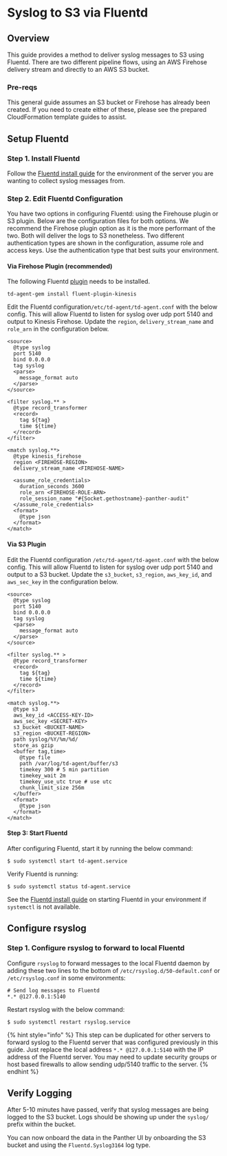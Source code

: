 # Syslog to S3 via Fluentd

## Overview

This guide provides a method to deliver syslog messages to S3 using Fluentd. There are two different pipeline flows, using an AWS Firehose delivery stream and directly to an AWS S3 bucket.

### Pre-reqs

This general guide assumes an S3 bucket or Firehose has already been created. If you need to create either of these, please see the prepared CloudFormation template guides to assist.

## Setup Fluentd

### Step 1. Install Fluentd

Follow the [Fluentd install guide](https://docs.fluentd.org/installation) for the environment of the server you are wanting to collect syslog messages from.

### Step 2. Edit Fluentd Configuration

You have two options in configuring Fluentd: using the Firehouse plugin or S3 plugin. Below are the configuration files for both options. We recommend the Firehose plugin option as it is the more performant of the two. Both will deliver the logs to S3 nonetheless. Two different authentication types are shown in the configuration, assume role and access keys. Use the authentication type that best suits your environment.

#### **Via Firehose Plugin \(recommended\)**

The following Fluentd [plugin](https://github.com/awslabs/aws-fluent-plugin-kinesis#installation) needs to be installed.

```text
td-agent-gem install fluent-plugin-kinesis
```

Edit the Fluentd configuration`/etc/td-agent/td-agent.conf` with the below config. This will allow Fluentd to listen for syslog over udp port 5140 and output to Kinesis Firehose. Update the `region`, `delivery_stream_name` and `role_arn` in the configuration below.

```text
<source>
  @type syslog
  port 5140
  bind 0.0.0.0
  tag syslog
  <parse>
    message_format auto
  </parse>
</source>

<filter syslog.** >
  @type record_transformer
  <record>
    tag ${tag}
    time ${time}
  </record>
</filter>

<match syslog.**>
  @type kinesis_firehose
  region <FIREHOSE-REGION>
  delivery_stream_name <FIREHOSE-NAME>

  <assume_role_credentials>
    duration_seconds 3600
    role_arn <FIREHOSE-ROLE-ARN>
    role_session_name "#{Socket.gethostname}-panther-audit"
  </assume_role_credentials>
  <format>
    @type json
  </format>
</match>
```

#### **Via S3 Plugin**

Edit the Fluentd configuration `/etc/td-agent/td-agent.conf` with the below config. This will allow Fluentd to listen for syslog over udp port 5140 and output to a S3 bucket. Update the `s3_bucket`, `s3_region`, `aws_key_id`, and `aws_sec_key` in the configuration below.

```text
<source>
  @type syslog
  port 5140
  bind 0.0.0.0
  tag syslog
  <parse>
    message_format auto
  </parse>
</source>

<filter syslog.** >
  @type record_transformer
  <record>
    tag ${tag}
    time ${time}
  </record>
</filter>

<match syslog.**>
  @type s3
  aws_key_id <ACCESS-KEY-ID>
  aws_sec_key <SECRET-KEY>
  s3_bucket <BUCKET-NAME>
  s3_region <BUCKET-REGION>
  path syslog/%Y/%m/%d/
  store_as gzip
  <buffer tag,time>
    @type file
    path /var/log/td-agent/buffer/s3
    timekey 300 # 5 min partition
    timekey_wait 2m
    timekey_use_utc true # use utc
    chunk_limit_size 256m
  </buffer>
  <format>
    @type json
  </format>
</match>
```

#### Step 3: Start Fluentd <a id="Step-3:-Start-Fluentd"></a>

After configuring Fluentd, start it by running the below command:

```text
$ sudo systemctl start td-agent.service 
```

Verify Fluentd is running:

```text
$ sudo systemctl status td-agent.service
```

See the [Fluentd install guide](https://docs.fluentd.org/installation) on starting Fluentd in your environment if `systemctl` is not available.

## Configure rsyslog

### Step 1. Configure rsyslog to forward to local Fluentd

Configure `rsyslog` to forward messages to the local Fluentd daemon by adding these two lines to the bottom of `/etc/rsyslog.d/50-default.conf` or `/etc/rsyslog.conf` in some environments:

```text
# Send log messages to Fluentd
*.* @127.0.0.1:5140
```

Restart rsyslog with the below command:

```text
$ sudo systemctl restart rsyslog.service
```

{% hint style="info" %}
This step can be duplicated for other servers to forward syslog to the Fluentd server that was configured previously in this guide. Just replace the local address `*.* @127.0.0.1:5140` with the IP address of the Fluentd server. You may need to update security groups or host based firewalls to allow sending udp/5140 traffic to the server.
{% endhint %}

## Verify Logging

After 5-10 minutes have passed, verify that syslog messages are being logged to the S3 bucket. Logs should be showing up under the `syslog/` prefix within the bucket.

You can now onboard the data in the Panther UI by onboarding the S3 bucket and using the `Fluentd.Syslog3164` log type.

